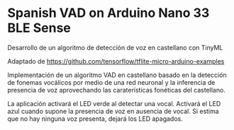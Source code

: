 <!-- mdformat off(b/169948621#comment2) -->

# Spanish VAD on Arduino Nano 33 BLE Sense

Desarrollo de un algoritmo de detección de voz en castellano con TinyML

Adaptado de https://github.com/tensorflow/tflite-micro-arduino-examples

Implementación de un algoritmo VAD en castellano basado en la detección
de fonemas vocálicos por medio de una red neuronal y la inferencia de
presencia de voz aprovechando las caraterísticas fonéticas del castellano.

La aplicación activará el LED verde al detectar una vocal.
Activará el LED azul cuando supone la presencia de voz en ausencia de vocal.
Si estima que no hay ninguna voz presenta, dejará los LED apagados.
